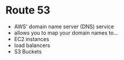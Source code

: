  # Route 53
 - AWS' domain name server (DNS) service
 - allows you to map your domain names to...
  - EC2 instances
  - load balancers
  - S3 Buckets
